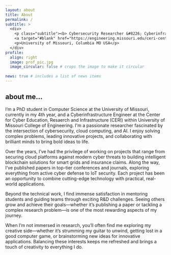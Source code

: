 ```yaml
---
layout: about
title: About
permalink: /
subtitle: >
  <div>
    <p class="subtitle"><b> Cybersecurity Researcher &#8226; Cyberinfrastructure Engineer &#8226; PhD Candidate</b></p>
    <a target="#blank" href="https://engineering.missouri.edu/ceri-center/">Cyber Education, Research and Infrastructure (CERI)</a>
    <p>University of Missouri, Columbia MO USA</p>
  </div>
profile:
  align: right
  image: prof_pic.jpg
  image_circular: false # crops the image to make it circular
    
news: true # includes a list of news items
---
```


<h2> about me... </h2>
I’m a PhD student in Computer Science at the University of Missouri, currently in my 4th year, and a Cyberinfrastructure Engineer at the Center for Cyber Education, Resaerch and Infrastructure (CERI) within University of Missouri College of Engineering. I'm a passionate researcher fascinated by the intersection of cybersecurity, cloud computing, and AI. I enjoy solving complex problems, leading innovative projects, and collaborating with brilliant minds to bring bold ideas to life.

Over the years, I’ve had the privilege of working on projects that range from securing cloud platforms against modern cyber threats to building intelligent blockchain solutions for smart grids and insurance claims. Along the way, I’ve published papers in top-tier conferences and journals, exploring everything from active cyber defense to IoT security. Each project has been an opportunity to combine cutting-edge technology with practical, real-world applications.

Beyond the technical work, I find immense satisfaction in mentoring students and guiding teams through exciting R&D challenges. Seeing others grow and achieve their goals—whether it’s publishing a paper or tackling a complex research problem—is one of the most rewarding aspects of my journey.

When I’m not immersed in research, you’ll often find me exploring my creative side—whether it’s strumming my guitar to unwind, getting lost in a good computer game, or brainstorming new ideas for innovative applications. Balancing these interests keeps me refreshed and brings a touch of creativity to everything I do.


